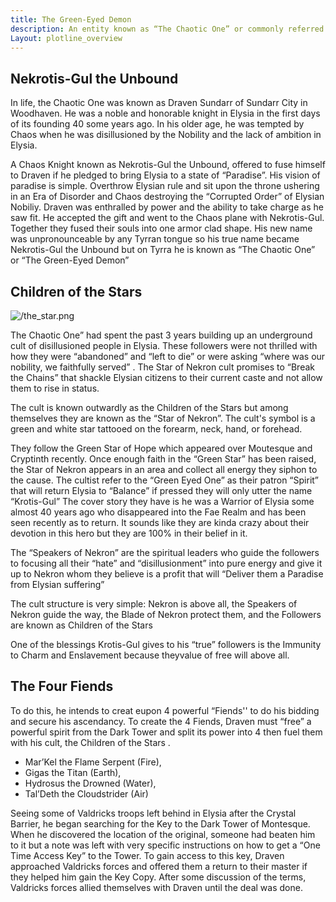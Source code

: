 ```yaml
---
title: The Green-Eyed Demon
description: An entity known as “The Chaotic One” or commonly referred to by common folk as “The Green-Eyed Demon” seeks to complete his “Vision of Paradise” by bringing Elysia to its knees.
Layout: plotline_overview
---
```


## Nekrotis-Gul the Unbound

In life, the Chaotic One was known as Draven Sundarr of Sundarr City in Woodhaven. He was a noble and honorable knight in Elysia in the first days of its founding 40 some years ago. In his older age, he was tempted by Chaos when he was disillusioned by the Nobility and the lack of ambition in Elysia. 

A Chaos Knight known as Nekrotis-Gul the Unbound, offered to fuse himself to Draven if he pledged to bring Elysia to a state of “Paradise”. His vision of paradise is simple. Overthrow Elysian rule and sit upon the throne ushering in an Era of Disorder and Chaos destroying the “Corrupted Order” of Elysian Nobiliy.  Draven was enthralled by power and the ability to take charge as he saw fit. He accepted the gift and went to the Chaos plane with Nekrotis-Gul. Together they fused their souls into one armor clad shape.  His new name was unpronounceable by any Tyrran tongue so his true name became Nekrotis-Gul the Unbound but on Tyrra he is known as “The Chaotic One” or “The Green-Eyed Demon”

## Children of the Stars 

![/the_star.png](/the_star.png)

The Chaotic One” had spent the past 3 years building up an underground cult of disillusioned people in Elysia. These followers were not thrilled with how they were “abandoned” and “left to die” or were asking “where was our nobility, we faithfully served” . The Star of Nekron cult promises to “Break the Chains” that shackle Elysian citizens to their current caste and not allow them to rise in status. 

The cult is known outwardly as the Children of the Stars but among themselves they are known as the “Star of Nekron”.  The cult's symbol is a green and white star tattooed on the forearm, neck, hand, or forehead. 

They follow the Green Star of Hope which appeared over Moutesque and Cryptinth recently. Once enough faith in the “Green Star” has been raised, the Star of Nekron appears in an area and collect all energy they siphon to the cause. The cultist refer to the “Green Eyed One” as their patron “Spirit” that will return Elysia to “Balance” if pressed they will only utter the name “Krotis-Gul” The cover story they have is he was a Warrior of Elysia some almost 40 years ago who disappeared into the Fae Realm and has been seen recently as to return. It sounds like they are kinda crazy about their devotion in this hero but they are 100% in their belief in it. 

The “Speakers of Nekron” are the spiritual leaders who guide the followers to focusing all their “hate” and “disillusionment” into pure energy and give it up to Nekron whom they believe is a profit that will “Deliver them a Paradise from Elysian suffering” 

The cult structure is very simple: Nekron is above all, the Speakers of Nekron guide the way, the Blade of Nekron protect them, and the Followers are known as Children of the Stars

One of the blessings Krotis-Gul gives to his “true” followers is the Immunity to Charm and Enslavement because theyvalue of free will above all.

## The Four Fiends

To do this, he intends to creat eupon 4 powerful “Fiends'' to do his bidding and secure his ascendancy. To create the 4 Fiends, Draven must “free” a powerful spirit from the Dark Tower and split its power into 4 then fuel them with his cult, the Children of the Stars .

- Mar’Kel the Flame Serpent (Fire), 
- Gigas the Titan (Earth), 
- Hydrosus the Drowned (Water), 
- Tal’Deth the Cloudstrider (Air) 

Seeing some of Valdricks troops left behind in Elysia after the Crystal Barrier, he began searching for the Key to the Dark Tower of Montesque. When he discovered the location of the original, someone had beaten him to it but a note was left with very specific instructions on how to get a “One Time Access Key” to the Tower. To gain access to this key, Draven approached Valdricks forces and offered them a return to their master if they helped him gain the Key Copy. After some discussion of the terms, Valdricks forces allied themselves with Draven until the deal was done.
